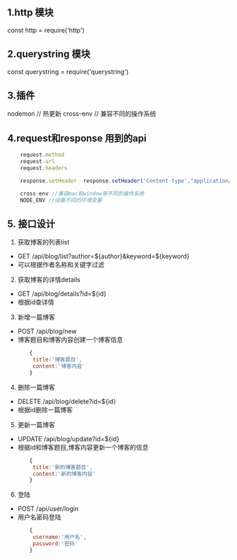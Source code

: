 ## 1.http 模块
const http = require('http')
## 2.querystring 模块
const querystring = require('querystring')
## 3.插件
nodemon // 热更新
cross-env // 兼容不同的操作系统

## 4.request和response 用到的api
```javascript
    request.method 
    request.url 
    request.headers 

    response.setHeader  response.setHeader('Content-type',"application/json")

    cross-env //兼容mac和window等不同的操作系统
    NODE_ENV //设置不同的环境变量
```

## 5. 接口设计
1) 获取博客的列表list 
- GET /api/blog/list?author=${author}&keyword=${keyword}
- 可以根据作者名称和关键字过滤


2) 获取博客的详情details 
- GET /api/blog/details?id=${id}
- 根据id查详情

3) 新增一篇博客  
- POST /api/blog/new
- 博客题目和博客内容创建一个博客信息

```javascript
       {
        title:'博客题目',
        content:'博客内容'        
       }
```
4) 删除一篇博客 
- DELETE /api/blog/delete?id=${id}
- 根据id删除一篇博客

5) 更新一篇博客 
- UPDATE /api/blog/update?id=${id}
- 根据id和博客题目,博客内容更新一个博客的信息
 
```javascript
       {
        title:'新的博客题目',
        content:'新的博客内容'        
       }
```
6) 登陆 
- POST /api/user/login
- 用户名密码登陆

```javascript
       {
        username:'用户名',
        password:'密码'        
       }
```